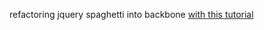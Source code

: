 refactoring jquery spaghetti into backbone [with this tutorial](https://github.com/kjbekkelund/writings/blob/master/published/understanding-backbone.md)
